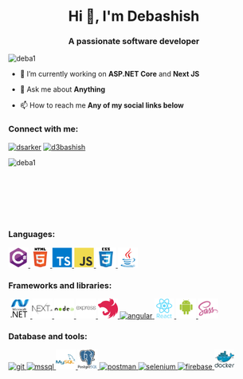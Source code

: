 <h1 align="center">Hi 👋, I'm Debashish</h1>
<h3 align="center">A passionate software developer</h3>

<p align="left"> <img src="https://komarev.com/ghpvc/?username=deba1&label=Profile%20views&color=0e75b6&style=flat" alt="deba1" /> </p>

- 🔭 I’m currently working on **ASP.NET Core** and **Next JS**

- 💬 Ask me about **Anything**

- 📫 How to reach me **Any of my social links below**

<h3 align="left">Connect with me:</h3>
<p align="left">
<a href="https://linkedin.com/in/dsarker" target="_blank"><img align="center" src="https://raw.githubusercontent.com/rahuldkjain/github-profile-readme-generator/master/src/images/icons/Social/linked-in-alt.svg" alt="dsarker" height="30" width="40" /></a>
<a href="https://fb.com/d3bashish" target="_blank"><img align="center" src="https://raw.githubusercontent.com/rahuldkjain/github-profile-readme-generator/master/src/images/icons/Social/facebook.svg" alt="d3bashish" height="30" width="40" /></a>
</p>
<p>
  <img align="left" src="https://github-readme-stats.vercel.app/api/top-langs?username=deba1&show_icons=true&locale=en&layout=compact" alt="deba1" />
</p>
<!-- <p>&nbsp;<img align="center" src="https://github-readme-stats.vercel.app/api?username=deba1&locale=en" alt="deba1" /></p> -->
<br />
<br />
<br />
<br />
<br />
<br />
<br />
<h3 align="left">Languages:</h3>
<p align="left" class="d-flex gap-2">
   <a href="https://www.w3schools.com/cs/" target="_blank"> <img class="color-bg-emphasis rounded-3 p-1" src="https://raw.githubusercontent.com/devicons/devicon/master/icons/csharp/csharp-original.svg" alt="csharp" width="40" height="40"/> </a>
   <a href="https://www.w3.org/html/" target="_blank"> <img class="color-bg-emphasis rounded-3 p-1" src="https://raw.githubusercontent.com/devicons/devicon/master/icons/html5/html5-original-wordmark.svg" alt="html5" width="40" height="40"/> </a>
   <a href="https://www.typescriptlang.org/" target="_blank"> <img class="color-bg-emphasis rounded-3 p-1" src="https://raw.githubusercontent.com/devicons/devicon/master/icons/typescript/typescript-original.svg" alt="typescript" width="40" height="40"/> </a>
   <a href="https://developer.mozilla.org/en-US/docs/Web/JavaScript" target="_blank"> <img class="color-bg-emphasis rounded-3 p-1" src="https://raw.githubusercontent.com/devicons/devicon/master/icons/javascript/javascript-original.svg" alt="javascript" width="40" height="40"/> </a>
   <a href="https://www.w3schools.com/css/" target="_blank"> <img class="color-bg-emphasis rounded-3 p-1" src="https://raw.githubusercontent.com/devicons/devicon/master/icons/css3/css3-original-wordmark.svg" alt="css3" width="40" height="40"/> </a>
   <a href="https://www.java.com" target="_blank"> <img class="color-bg-emphasis rounded-3 p-1" src="https://raw.githubusercontent.com/devicons/devicon/master/icons/java/java-original.svg" alt="java" width="40" height="40"/> </a>
</p>

<h3 align="left">Frameworks and libraries:</h3>
<p align="left" class="d-flex gap-2">
  <a href="https://dotnet.microsoft.com/" target="_blank"> <img class="color-bg-emphasis rounded-3 p-1" style="padding-left: 4px;" src="https://raw.githubusercontent.com/devicons/devicon/master/icons/dot-net/dot-net-original-wordmark.svg" alt="dotnet" width="40" height="40"/> </a>
  <a href="https://nextjs.org/" target="_blank"> <img class="color-bg-emphasis rounded-3 p-1" src="https://raw.githubusercontent.com/devicons/devicon/master/icons/nextjs/nextjs-original-wordmark.svg" alt="nextjs" width="40" height="40"/> </a>
   <a href="https://nodejs.org" target="_blank"> <img class="color-bg-emphasis rounded-3 p-1" src="https://raw.githubusercontent.com/devicons/devicon/master/icons/nodejs/nodejs-original-wordmark.svg" alt="nodejs" width="40" height="40"/> </a>
   <a href="https://expressjs.com" target="_blank"> <img class="color-bg-emphasis rounded-3 p-1" src="https://raw.githubusercontent.com/devicons/devicon/master/icons/express/express-original-wordmark.svg" alt="express" width="40" height="40"/> </a>
  <a href="https://nestjs.com/" target="_blank"> <img class="color-bg-emphasis rounded-3 p-1" src="https://raw.githubusercontent.com/devicons/devicon/master/icons/nestjs/nestjs-plain.svg" alt="nestjs" width="40" height="40"/> </a>
  <a href="https://angular.io" target="_blank"> <img class="color-bg-emphasis rounded-3 p-1" src="https://angular.io/assets/images/logos/angular/angular.svg" alt="angular" width="40" height="40"/> </a>
   <a href="https://reactjs.org/" target="_blank"> <img class="color-bg-emphasis rounded-3 p-1" src="https://raw.githubusercontent.com/devicons/devicon/master/icons/react/react-original-wordmark.svg" alt="react" width="40" height="40"/> </a>
  <a href="https://developer.android.com" target="_blank"> <img class="color-bg-emphasis rounded-3 p-1" src="https://raw.githubusercontent.com/devicons/devicon/master/icons/android/android-original-wordmark.svg" alt="android" width="40" height="40"/> </a> 
   <a href="https://sass-lang.com" target="_blank"> <img class="color-bg-emphasis rounded-3 p-1" src="https://raw.githubusercontent.com/devicons/devicon/master/icons/sass/sass-original.svg" alt="sass" width="40" height="40"/> </a>
</p>

<h3 align="left">Database and tools:</h3>
<p align="left" class="d-flex gap-2">
   <a href="https://git-scm.com/" target="_blank"> <img class="color-bg-emphasis rounded-3 p-1" src="https://www.vectorlogo.zone/logos/git-scm/git-scm-icon.svg" alt="git" width="40" height="40"/> </a>
   <a href="https://www.microsoft.com/en-us/sql-server" target="_blank"> <img class="color-bg-emphasis rounded-3 p-1" src="https://www.svgrepo.com/show/303229/microsoft-sql-server-logo.svg" alt="mssql" width="40" height="40"/> </a>
   <a href="https://www.mysql.com/" target="_blank"> <img class="color-bg-emphasis rounded-3 p-1" src="https://raw.githubusercontent.com/devicons/devicon/master/icons/mysql/mysql-original-wordmark.svg" alt="mysql" width="40" height="40"/> </a>
   <a href="https://www.postgresql.org" target="_blank"> <img class="color-bg-emphasis rounded-3 p-1" src="https://raw.githubusercontent.com/devicons/devicon/master/icons/postgresql/postgresql-original-wordmark.svg" alt="postgresql" width="40" height="40"/> </a>
   <a href="https://postman.com" target="_blank"> <img class="color-bg-emphasis rounded-3 p-1" src="https://www.vectorlogo.zone/logos/getpostman/getpostman-icon.svg" alt="postman" width="40" height="40"/> </a>
   <a href="https://www.selenium.dev" target="_blank"> <img class="color-bg-emphasis rounded-3 p-1" src="https://raw.githubusercontent.com/detain/svg-logos/780f25886640cef088af994181646db2f6b1a3f8/svg/selenium-logo.svg" alt="selenium" width="40" height="40"/> </a>
   <a href="https://firebase.google.com/" target="_blank"> <img class="color-bg-emphasis rounded-3 p-1" src="https://www.vectorlogo.zone/logos/firebase/firebase-icon.svg" alt="firebase" width="40" height="40"/> </a>
   <a href="https://www.docker.com/" target="_blank"> <img class="color-bg-emphasis rounded-3 p-1" src="https://raw.githubusercontent.com/devicons/devicon/master/icons/docker/docker-original-wordmark.svg" alt="docker" width="40" height="40"/> </a>
</p>